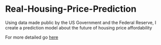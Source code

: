 # Real-Housing-Price-Prediction
Using data made public by the US Government and the Federal Reserve, I create a prediction model about the future of housing price affordability

For more detailed go <a href="https://github.com/garrettcbert/Real-Housing-Price-Prediction/blob/main/HousingProjection.html" target="_blank">here</a>

